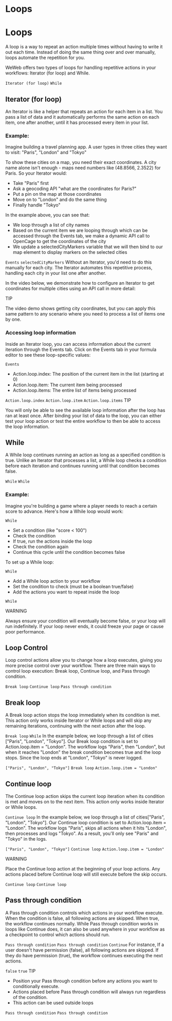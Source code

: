 # Loops ​


# Loops ​

A loop is a way to repeat an action multiple times without having to write it out each time. Instead of doing the same thing over and over manually, loops automate the repetition for you.

WeWeb offers two types of loops for handling repetitive actions in your workflows: Iterator (for loop) and While.

`Iterator (for loop)`
`While`

## Iterator (for loop) ​

An Iterator is like a helper that repeats an action for each item in a list. You pass a list of data and it automatically performs the same action on each item, one after another, until it has processed every item in your list.




### Example: ​

Imagine building a travel planning app. A user types in three cities they want to visit: "Paris", "London" and "Tokyo"

To show these cities on a map, you need their exact coordinates. A city name alone isn't enough - maps need numbers like (48.8566, 2.3522) for Paris. So your Iterator would:

- Take "Paris" first
- Ask a geocoding API "what are the coordinates for Paris?"
- Put a pin on the map at those coordinates
- Move on to "London" and do the same thing
- Finally handle "Tokyo"



In the example above, you can see that:

- We loop through a list of city names
- Based on the current item we are looping through which can be accessed through the Events tab, we make a dynamic API call to OpenCage to get the coordinates of the city
- We update a selectedCityMarkers variable that we will then bind to our map element to display markers on the selected cities

`Events`
`selectedCityMarkers`
Without an Iterator, you'd need to do this manually for each city. The Iterator automates this repetitive process, handling each city in your list one after another.

In the video below, we demonstrate how to configure an Iterator to get coordinates for multiple cities using an API call in more detail:

TIP

The video demo shows getting city coordinates, but you can apply this same pattern to any scenario where you need to process a list of items one by one.


### Accessing loop information ​

Inside an Iterator loop, you can access information about the current iteration through the Events tab. Click on the Events tab in your formula editor to see these loop-specific values:

`Events`


- Action.loop.index: The position of the current item in the list (starting at 0)
- Action.loop.item: The current item being processed
- Action.loop.items: The entire list of items being processed

`Action.loop.index`
`Action.loop.item`
`Action.loop.items`
TIP

You will only be able to see the available loop information after the loop has ran at least once. After binding your list of data to the loop, you can either test your loop action or test the entire workflow to then be able to access the loop information.


## While ​

A While loop continues running an action as long as a specified condition is true. Unlike an Iterator that processes a list, a While loop checks a condition before each iteration and continues running until that condition becomes false.

`While`
`While`



### Example: ​

Imagine you're building a game where a player needs to reach a certain score to advance. Here's how a While loop would work:

`While`
- Set a condition (like "score < 100")
- Check the condition
- If true, run the actions inside the loop
- Check the condition again
- Continue this cycle until the condition becomes false

To set up a While loop:

`While`
- Add a While loop action to your workflow
- Set the condition to check (must be a boolean true/false)
- Add the actions you want to repeat inside the loop

`While`


WARNING

Always ensure your condition will eventually become false, or your loop will run indefinitely. If your loop never ends, it could freeze your page or cause poor performance.


## Loop Control ​

Loop control actions allow you to change how a loop executes, giving you more precise control over your workflow. There are three main ways to control loop execution: Break loop, Continue loop, and Pass through condition.

`Break loop`
`Continue loop`
`Pass through condition`

## Break loop ​

A Break loop action stops the loop immediately when its condition is met. This action only works inside Iterator or While loops and will skip any remaining iterations, continuing with the next action after the loop.

`Break loop`
`While`
In the example below, we loop through a list of cities ["Paris", "London", "Tokyo"]. Our Break loop condition is set to Action.loop.item = "London". The workflow logs "Paris", then "London", but when it reaches "London" the break condition becomes true and the loop stops. Since the loop ends at "London", "Tokyo" is never logged.

`["Paris", "London", "Tokyo"]`
`Break loop`
`Action.loop.item = "London"`



## Continue loop ​

The Continue loop action skips the current loop iteration when its condition is met and moves on to the next item. This action only works inside Iterator or While loops.

`Continue loop`
In the example below, we loop through a list of cities["Paris", "London", "Tokyo"]. Our Continue loop condition is set to Action.loop.item = "London". The workflow logs "Paris", skips all actions when it hits "London", then processes and logs "Tokyo". As a result, you'll only see "Paris" and "Tokyo" in the logs.

`["Paris", "London", "Tokyo"]`
`Continue loop`
`Action.loop.item = "London"`


WARNING

Place the Continue loop action at the beginning of your loop actions. Any actions placed before Continue loop will still execute before the skip occurs.

`Continue loop`
`Continue loop`

## Pass through condition ​

A Pass through condition controls which actions in your workflow execute. When the condition is false, all following actions are skipped. When true, the workflow continues normally. While Pass through condition works in loops like Continue does, it can also be used anywhere in your workflow as a checkpoint to control which actions should run.

`Pass through condition`
`Pass through condition`
`Continue`
For instance, If a user doesn't have permission (false), all following actions are skipped. If they do have permission (true), the workflow continues executing the next actions.

`false`
`true`
TIP

- Position your Pass through condition before any actions you want to conditionally execute.
- Actions placed before Pass through condition will always run regardless of the condition.
- This action can be used outside loops

`Pass through condition`
`Pass through condition`
